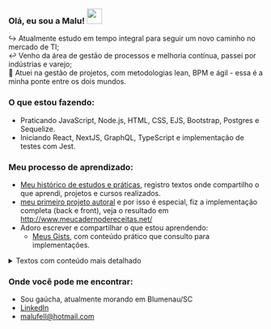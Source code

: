 ### Olá, eu sou a Malu! <img src="https://media.giphy.com/media/hvRJCLFzcasrR4ia7z/giphy.gif" width="30px">  

:arrow_right_hook: Atualmente estudo em tempo integral para seguir um novo caminho no mercado de TI; <br>
:leftwards_arrow_with_hook: Venho da área de gestão de processos e melhoria contínua, passei por indústrias e varejo; <br>
:twisted_rightwards_arrows: Atuei na gestão de projetos, com metodologias lean, BPM e ágil - essa é a minha ponte entre os dois mundos. <br>

### O que estou fazendo:
- Praticando JavaScript, Node.js, HTML, CSS, EJS, Bootstrap, Postgres e Sequelize. 
- Iniciando React, NextJS, GraphQL, TypeScript e implementação de testes com Jest.

### Meu processo de aprendizado:

 - [Meu histórico de estudos e práticas](https://github.com/malufell/malufell/blob/main/meu-log.md), registro textos onde compartilho o que aprendi, projetos e cursos realizados.
- [meu primeiro projeto autoral](https://github.com/malufell/meu-caderno-de-receitas) e por isso é especial, fiz a implementação completa (back e front), veja o resultado em http://www.meucadernodereceitas.net/<br>
- Adoro escrever e compartilhar o que estou aprendendo: 
  - [Meus Gists](https://gist.github.com/malufell), com conteúdo prático que consulto para implementações.
   
<details>
  <summary>Textos com conteúdo mais detalhado</summary>
  
- [Métodos build e create em tabela many-to-many](https://github.com/malufell/meu-caderno-de-receitas/wiki/d.-Create-em-tabela-many-to-many)
- [Como criar relacionamentos entre tabelas - Sequelize (many-to-many e one-to-many)](https://github.com/malufell/meu-caderno-de-receitas/wiki/c.-Tabelas-com-relacionamentos-many-to-many-e-one-to-many)
- [Criando índice no modelo (sequelize e postgres)](https://github.com/malufell/meu-caderno-de-receitas/wiki/b.-Criando-%C3%ADndice-no-modelo-(sequelize-e-postgres))
- [Ajustando os tipos de dados e limite de caracteres no modelo Sequelize](https://github.com/malufell/meu-caderno-de-receitas/wiki/a.-Atualizando-um-modelo-Sequelize)
- [Como implementei o método de busca (sequelize)!](https://github.com/malufell/meu-caderno-de-receitas/wiki/9.-Implementando-o-m%C3%A9todo-de-busca) 
- [Como implementei o cadastro de usuários com validação de dados no back-end (com sequelize)!](https://github.com/malufell/meu-caderno-de-receitas/wiki/8.-Cadastro-de-usu%C3%A1rios-com-valida%C3%A7%C3%A3o-de-dados-no-back-end)
- [Autenticação de usuários com passport e express-session](https://github.com/malufell/autenticacao-com-passport-express-session) :heart: 
- [Interagindo com o usuário - método POST e findOne (sequelize)](https://github.com/malufell/meu-caderno-de-receitas/wiki/6.-Interagindo-com-o-usu%C3%A1rio,-POST-e-findOne)
- [EJS e Sequelize juntos!](https://github.com/malufell/meu-caderno-de-receitas/wiki/5.-EJS-e-Sequelize-juntos)
- [Configurações para uso do Sequelize com o PostgreSQL](https://github.com/malufell/meu-caderno-de-receitas/wiki/4.-Sequelize-com-PostgreSQL)
- [Meus primeiros passos com EJS](https://github.com/malufell/meu-caderno-de-receitas/wiki/3.-Primeiros-passos-com-EJS)
- [Como criei minha página "em breve" com bootstrap e coloquei no ar com github](https://github.com/malufell/meu-caderno-de-receitas/wiki/2.-Cria%C3%A7%C3%A3o-da-p%C3%A1gina-tempor%C3%A1ria-%22em-breve%22)
- [Definindo o caminho do meu projeto: análise de negócio, análise técnica, wireframe](https://github.com/malufell/meu-caderno-de-receitas/wiki/1.-Definindo-o-caminho)

<br>

</details>

### Onde você pode me encontrar:

- Sou gaúcha, atualmente morando em Blumenau/SC <br>
- [LinkedIn](https://www.linkedin.com/in/mariafell/) <br>
- malufell@hotmail.com <br>

